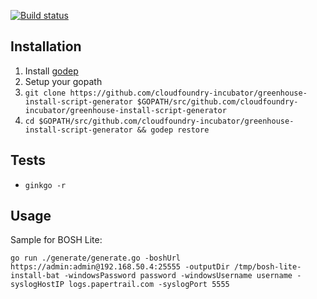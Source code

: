 [![Build status](https://ci.appveyor.com/api/projects/status/cvmlu0yh9x3wdihd/branch/master?svg=true)](https://ci.appveyor.com/project/greenhouse/greenhouse-install-script-generator/branch/master)

Installation
------------
1. Install [godep](https://github.com/tools/godep)
1. Setup your gopath
1. `git clone https://github.com/cloudfoundry-incubator/greenhouse-install-script-generator $GOPATH/src/github.com/cloudfoundry-incubator/greenhouse-install-script-generator`
1. `cd $GOPATH/src/github.com/cloudfoundry-incubator/greenhouse-install-script-generator &&
   godep restore`


Tests
-------------------
- `ginkgo -r`

Usage
-----
Sample for BOSH Lite:

`go run ./generate/generate.go -boshUrl https://admin:admin@192.168.50.4:25555 -outputDir /tmp/bosh-lite-install-bat -windowsPassword password -windowsUsername username -syslogHostIP logs.papertrail.com -syslogPort 5555`
